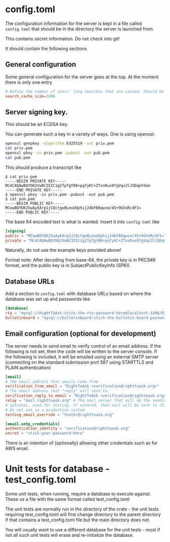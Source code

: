 # config.toml

The configuration information for the server is kept in a file called `config.toml` that should
be in the directory the server is launched from.

This contains secret information. Do not check into git!

It should contain the following sections

## General configuration

Some general configuration for the server goes at the top. At the moment there 
is only one entry

```toml
# Define the number of users' long searches that are cached. Should be O(number of users per hour)
search_cache_size=1000
```


## Server signing key.

This should be an ECDSA key.

You can generate such a key in a variety of ways. One is using openssl:

```bash
openssl genpkey -algorithm Ed25519 -out priv.pem
cat priv.pem 
openssl pkey -in priv.pem -pubout -out pub.pem
cat pub.pem
```

This should produce a transcript like
```text
$ cat priv.pem 
-----BEGIN PRIVATE KEY-----
MC4CAQAwBQYDK2VwBCIEIC1g2fpTgYB8+pq7yKC+ZTxnRux0fgVqx2lJ5DqmTdom
-----END PRIVATE KEY-----
$ openssl pkey -in priv.pem -pubout -out pub.pem
$ cat pub.pem
-----BEGIN PUBLIC KEY-----
MCowBQYDK2VwAyEArp1jCQctgoBLmuUUphij24bFB8qwsm/45+9GVoRc4FI=
-----END PUBLIC KEY----- 
```
The base 64 encoded text is what is wanted. Insert it into `config.toml` like
```toml
[signing]
public = "MCowBQYDK2VwAyEArp1jCQctgoBLmuUUphij24bFB8qwsm/45+9GVoRc4FI="
private = "MC4CAQAwBQYDK2VwBCIEIC1g2fpTgYB8+pq7yKC+ZTxnRux0fgVqx2lJ5DqmTdom"
```

Naturally, do not use the example keys provided above!

Format note: After decoding from base-64, the private key is in PKCS#8 format, and the public key is in SubjectPublicKeyInfo (SPKI).

## Database URLs

Add a section to `config.toml` with database URLs based on where the database 
was set up and passwords like

```toml
[database]
rta = "mysql://RightToAsk:stick-the-rta-password-here@localhost:3306/RightToAsk"
bulletinboard = "mysql://bulletinboard:stick-the-bulletin-board-password-here@localhost:3306/bulletinboard"
```

## Email configuration (optional for development)

The server needs to send email to verify control of an email address. If the following is not set,
then the code will be written to the server console. If the following is included, it will be emailed
using an external SMTP server (connecting on the standard submission port 587 using STARTTLS and PLAIN authentication)

```toml
[email]
# The email address that emails come from
verification_from_email = "RightToAsk <verification@righttoask.org>"
# The email address that "reply" will send to.
verification_reply_to_email = "RightToAsk <verification@righttoask.org>"
relay = "mail.righttoask.org" # The mail server that will do the sending. This is not a real one
# optional, used for testing. If entered, then mail will be sent to this address instead of where it is supposed to go.
# Do not use in a production system.
testing_email_override = "tester@righttoask.org"

[email.smtp_credentials]
authentication_identity = "verification@righttoask.org"
secret = "stick-your-password-here"
```

There is an intention of (optionally) allowing other credentials such as for AWS email.


# Unit tests for database - test_config.toml

Some unit tests, when running, require a database to execute against. These us a file with the
same format called test_config.toml

The unit tests are normally run in the directory of the crate - the unit tests requiring test_config.toml
will first change directory to the parent directory if that contains a test_config.toml file but the 
main directory does not.

You will usually want to use a different database for the unit tests - most if not all such unit tests 
will erase and re-initialize the database.


